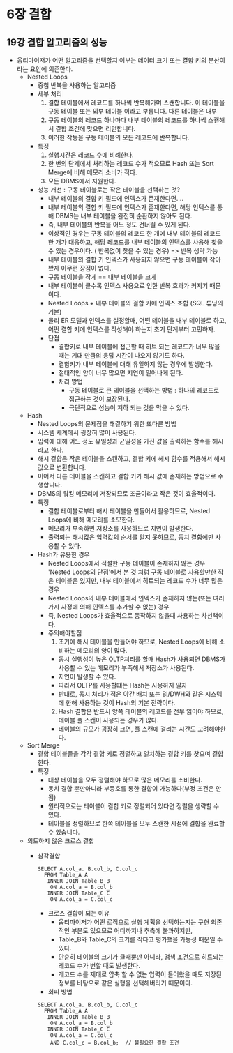 # 6장 결합
## 19강 결합 알고리즘의 성능

- 옵티마이저가 어떤 알고리즘을 선택할지 여부는 데이터 크기 또는 결합 키의 분산이라는 요인에 의존한다.
  - Nested Loops
    - 중첩 반복을 사용하는 알고리즘
    - 세부 처리
      1. 결합 테이블에서 레코드를 하나씩 반복해가며 스캔합니다. 이 테이블을 구동 테이블 또는 외부 테이블 이라고 부릅니다. 다른 테이블은 내부
      2. 구동 테이블의 레코드 하나마다 내부 테이블의 레코드를 하나씩 스캔해서 결합 조건에 맞으면 리턴합니다.
      3. 이러한 작동을 구동 테이블의 모든 레코드에 반복합니다.
    - 특징
      1. 실행시간은 레코드 수에 비례한다.
      2. 한 번의 단계에서 처리하는 레코드 수가 적으므로 Hash 또는 Sort Merge에 비해 메모리 소비가 적다.
      3. 모든 DBMS에서 지원한다.
    - 성능 개선 : 구동 테이블로는 작은 테이블을 선택하는 것? 
      -  내부 테이블의 결합 키 필드에 인덱스가 존재한다면....
      - 내부 테이블의 결합 키 필드에 인덱스가 존재한다면, 해당 인덱스를 통해 DBMS는 내부 테이블을 완전히 순환하지 않아도 된다.
      - 즉, 내부 테이블의 반복을 어느 정도 건너뛸 수 있게 된다.
      - 이상적인 경우는 구동 테이블의 레코드 한 개에 내부 테이블의 레코드 한 개가 대응하고, 해당 레코드를 내부 테이블의 인덱스를 사용해 찾을 수 있는 경우이다.
       ( 반복없이 찾을 수 있는 경우) => 반복 생략 가능
      - 내부 테이블의 결합 키 인덱스가 사용되지 않으면 구동 테이블이 작아봤자 아무런 장점이 없다. 
      - 구동 테이블을 작게 == 내부 테이블을 크게
      - 내부 테이블이 클수록 인덱스 사용으로 인한 반복 효과가 커지기 때문이다.
      - Nested Loops + 내부 테이블의 결합 키에 인덱스 조합 (SQL 튜닝의 기본)
      - 물리 ER 모델과 인덱스를 설정할때, 어떤 테이블을 내부 테이블로 하고, 어떤 결합 키에 인덱스를 작성해야 하는지 초기 단계부터 고민하자.
      - 단점
        - 결합키로 내부 테이블에 접근할 때 히트 되는 레코드가 너무 많을 때는 기대 만큼의 응답 시간이 나오지 않기도 하다.
        - 결합키가 내부 테이블에 대해 유일하지 않는 경우에 발생한다.
        - 절대적인 양이 너무 많으면 지연이 일어나게 된다.
        - 처리 방법
          - 구동 테이블로 큰 테이블을 선택하는 방법 : 하나의 레코드로 접근하는 것이 보장된다.
          - 극단적으로 성능이 저하 되는 것을 막을 수 있다.
  - Hash
    - Nested Loops의 문제점을 해결하기 위한 또다른 방법
    - 시스템 세계에서 굉장히 많이 사용된다.
    - 입력에 대해 어느 정도 유일성과 균일성을 가진 값을 출력하는 함수를 해시라고 한다.
    - 해시 결합은 작은 테이블을 스캔하고, 결합 키에 헤시 함수를 적용해서 해시값으로 변환합니다.
    - 이어서 다른 테이블을 스캔하고 결합 키가 해시 값에 존재하는 방법으로 수행합니다.
    - DBMS의 워킹 메모리에 저장되므로 조금이라고 작은 것이 효율적이다.
    - 특징
      - 결합 테이블로부터 해시 테이블을 만들어서 활용하므로, Nested Loops에 비해 메모리를 소모한다.
      - 메모리가 부족하면 저장소를 사용하므로 지연이 발생한다.
      - 출력되는 해시값은 입력값의 순서를 알지 못하므로, 등치 결합에만 사용할 수 있다.
    - Hash가 유용한 경우
      - Nested Loops에서 적절한 구동 테이블이 존재하지 않는 경우 'Nested Loops의 단점'에서 본 것 처럼 구동 테이블로 사용할만한 작은 테이블은 있지만,
        내부 테이블에서 히트되는 레코드 수가 너무 많은 경우
      - Nested Loops의 내부 테이블에서 인덱스가 존재하지 않는(또는 여러 가지 사정에 의해 인덱스를 추가할 수 없는) 경우
      - 즉, Nested Loops가 효율적으로 동작하지 않을때 사용하는 차선책이다.
      - 주의해야할점
        1. 초기에 해시 테이블을 만들어야 하므로, Nested Loops에 비해 소비하는 메모리의 양이 많다.
          - 동시 실행성이 높은 OLTP처리를 할때 Hash가 사용되면 DBMS가 사용할 수 있는 메모리가 부족해서 저장소가 사용된다.
          - 지연이 발생할 수 있다.
          - 따라서 OLTP를 사용할떄는 Hash는 사용하지 말자
          - 반대로, 동시 처리가 적은 야간 배치 또는 BI/DWH와 같은 시스템에 한해 사용하는 것이 Hash의 기본 전략이다.
        2. Hash 결합은 반드시 양쪽 테이블의 레코드를 전부 읽어야 하므로, 테이블 풀 스캔이 사용되는 경우가 많다.
          - 테이블의 규모가 굉장히 크면, 풀 스캔에 걸리는 시간도 고려해야한다. 
  - Sort Merge
    - 결합 테이블들을 각각 결합 키로 정렬하고 일치하는 결합 키를 찾으며 결합한다.
    - 특징
      - 대상 테이블을 모두 정렬해야 하므로 많은 메모리를 소비한다.
      - 동치 결합 뿐만아니라 부등호를 통한 결합이 가능하다(부정 조건은 안됨)
      - 원리적으로는 테이블이 결합 키로 정렬되어 있다면 정렬을 생략할 수 있다.
      - 테이블을 정렬하므로 한쪽 테이블을 모두 스캔한 시점에 결합을 완료할 수 있습니다.
  - 의도하지 않은 크로스 결합
    - 삼각결합
      ```mysql
      SELECT A.col_a. B.col_b, C.col_c
        FROM Table_A A
         INNER JOIN Table_B B
          ON A.col_a = B.col_b
         INNER JOIN Table_C C
          ON A.col_a = C.col_c 
      ```
      
      - 크로스 결합이 되는 이유
        - 옵티마이저가 어떤 로직으로 실행 계획을 선택하는지는 구현 의존적인 부분도 있으므로 어디까지나 추측에 불과하지만,
        - Table_B와 Table_C의 크기를 작다고 평가했을 가능성 때문일 수 있다.
        - 단순히 테이블의 크기가 클때뿐만 아니라, 검색 조건으로 히트되는 레코드 수가 변할 때도 발생한다.
        - 레코드 수를 제대로 압축 할 수 없는 입력이 들어왔을 때도 저장된 정보를 바탕으로 같은 실행을 선택해버리기 때문이다.
      - 회피 방법
      ```mysql
      SELECT A.col_a. B.col_b, C.col_c
        FROM Table_A A
         INNER JOIN Table_B B
          ON A.col_a = B.col_b
         INNER JOIN Table_C C
          ON A.col_a = C.col_c 
          AND C.col_c = B.col_b;  // 불필요한 결합 조건
      ```
